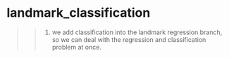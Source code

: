 # landmark_classification

>> 1. we add classification into the landmark regression branch, so we can deal with the regression and classification problem at once.
